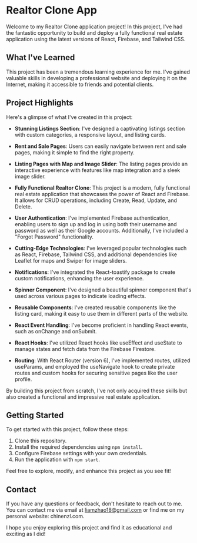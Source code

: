 # Realtor Clone App

Welcome to my Realtor Clone application project! In this project, I've had the fantastic opportunity to build and deploy a fully functional real estate application using the latest versions of React, Firebase, and Tailwind CSS.

## What I've Learned

This project has been a tremendous learning experience for me. I've gained valuable skills in developing a professional website and deploying it on the Internet, making it accessible to friends and potential clients.

## Project Highlights

Here's a glimpse of what I've created in this project:

- **Stunning Listings Section**: I've designed a captivating listings section with custom categories, a responsive layout, and listing cards.

- **Rent and Sale Pages**: Users can easily navigate between rent and sale pages, making it simple to find the right property.

- **Listing Pages with Map and Image Slider**: The listing pages provide an interactive experience with features like map integration and a sleek image slider.

- **Fully Functional Realtor Clone**: This project is a modern, fully functional real estate application that showcases the power of React and Firebase. It allows for CRUD operations, including Create, Read, Update, and Delete.

- **User Authentication**: I've implemented Firebase authentication, enabling users to sign up and log in using both their username and password as well as their Google accounts. Additionally, I've included a "Forgot Password" functionality.

- **Cutting-Edge Technologies**: I've leveraged popular technologies such as React, Firebase, Tailwind CSS, and additional dependencies like Leaflet for maps and Swiper for image sliders.

- **Notifications**: I've integrated the React-toastify package to create custom notifications, enhancing the user experience.

- **Spinner Component**: I've designed a beautiful spinner component that's used across various pages to indicate loading effects.

- **Reusable Components**: I've created reusable components like the listing card, making it easy to use them in different parts of the website.

- **React Event Handling**: I've become proficient in handling React events, such as onChange and onSubmit.

- **React Hooks**: I've utilized React hooks like useEffect and useState to manage states and fetch data from the Firebase Firestore.

- **Routing**: With React Router (version 6), I've implemented routes, utilized useParams, and employed the useNavigate hook to create private routes and custom hooks for securing sensitive pages like the user profile.

By building this project from scratch, I've not only acquired these skills but also created a functional and impressive real estate application.

## Getting Started

To get started with this project, follow these steps:

1. Clone this repository.
2. Install the required dependencies using `npm install`.
3. Configure Firebase settings with your own credentials.
4. Run the application with `npm start`.

Feel free to explore, modify, and enhance this project as you see fit!

## Contact

If you have any questions or feedback, don't hesitate to reach out to me. You can contact me via email at liamzhao18@gmail.com or find me on my personal website: chinenzl.com.

I hope you enjoy exploring this project and find it as educational and exciting as I did!
